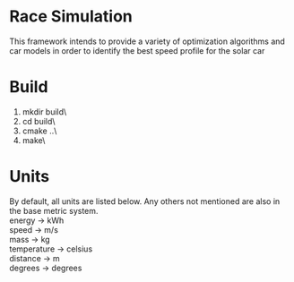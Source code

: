 # Race Simulation 
This framework intends to provide a variety of optimization algorithms and car models in order to identify the best speed profile for the solar car

# Build
1. mkdir build\
2. cd build\
3. cmake ..\
4. make\

# Units
By default, all units are listed below. Any others not mentioned are also in the base metric system.\
energy -> kWh\
speed -> m/s\
mass -> kg\
temperature -> celsius\
distance -> m\
degrees -> degrees
